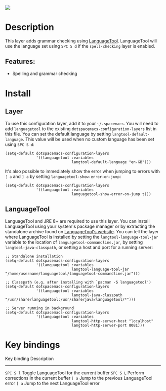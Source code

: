 ![](img/languagetool.png)

Description
===========

This layer adds grammar checking using
[LanguageTool](https://www.languagetool.org/). LanguageTool will use the
language set using `SPC S d` if the `spell-checking` layer is enabled.

Features:
---------

-   Spelling and grammar checking

Install
=======

Layer
-----

To use this configuration layer, add it to your `~/.spacemacs`. You will
need to add `languagetool` to the existing
`dotspacemacs-configuration-layers` list in this file. You can set the
default language by setting `langtool-default-language`. This value will
be used when no custom language has been set using `SPC S d`:

``` {.elisp}
(setq-default dotspacemacs-configuration-layers
              '((languagetool :variables
                              langtool-default-language "en-GB")))
```

It\'s also possible to immediately show the error when jumping to errors
with `[
a` and `] a` by setting `languagetool-show-error-on-jump`:

``` {.elisp}
(setq-default dotspacemacs-configuration-layers
              '((languagetool :variables
                              languagetool-show-error-on-jump t)))
```

LanguageTool
------------

LanguageTool and JRE 8+ are required to use this layer. You can install
LanguageTool using your system\'s package manager or by extracting the
standalone archive found on [LanguageTool\'s
website](https://www.languagetool.org/). You can tell the layer where
LanguageTool is installed by setting the `langtool-language-tool-jar`
variable to the location of `languagetool-commandline.jar`, by setting
`langtool-java-classpath`, or setting a host and port for a running
server:

``` {.elisp}
;; Standalone installation
(setq-default dotspacemacs-configuration-layers
              '((languagetool :variables
                              langtool-language-tool-jar "/home/username/languagetool/languagetool-commandline.jar")))

;; Classpath (e.g. after installing with `pacman -S languagetool')
(setq-default dotspacemacs-configuration-layers
              '((languagetool :variables
                              langtool-java-classpath "/usr/share/languagetool:/usr/share/java/languagetool/*")))

;; Server running in background
(setq-default dotspacemacs-configuration-layers
              '((languagetool :variables
                              langtool-http-server-host "localhost"
                              langtool-http-server-port 8081)))
```

Key bindings
============

  Key binding   Description
  ------------- --------------------------------------------
  `SPC S l`     Toggle LanguageTool for the current buffer
  `SPC S L`     Perform corrections in the current buffer
  `[ a`         Jump to the previous LanguageTool error
  `] a`         Jump to the next LanguageTool error
